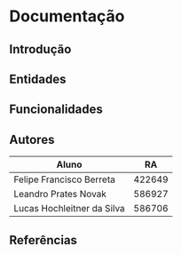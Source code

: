 # Documentação  


## Introdução  


## Entidades  


## Funcionalidades  


## Autores  

Aluno | RA  
------------ | ------------  
Felipe Francisco Berreta | 422649  
Leandro Prates Novak  | 586927
Lucas Hochleitner da Silva | 586706


## Referências  
